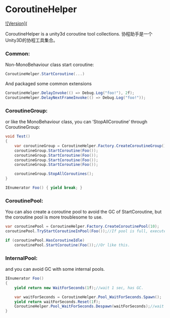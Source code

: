# CoroutineHelper

[![Version](](https://codecov.io/gh/ninject/Ninject)

CoroutineHelper is a unity3d coroutine tool collections.
协程助手是一个Unity3D的协程工具集合。


### Common:
Non-MonoBehaviour class start coroutine:
```C#
CoroutineHelper.StartCoroutine(...)
```

And packaged some common extensions
```C#
CoroutineHelper.DelayInvoke(() => Debug.Log("foo!"), 2f);
CoroutineHelper.DelayNextFrameInvoke(() => Debug.Log("foo!"));
```

### CoroutineGroup:
or like the MonoBehaviour class, you can ‘StopAllCoroutine’ through CoroutineGroup:
```C#
void Test()
{
    var coroutineGroup = CoroutineHelper.Factory.CreateCoroutineGroup();
    coroutineGroup.StartCoroutine(Foo());
    coroutineGroup.StartCoroutine(Foo());
    coroutineGroup.StartCoroutine(Foo());
    coroutineGroup.StartCoroutine(Foo());

    coroutineGroup.StopAllCoroutines();
}

IEnumerator Foo() { yield break; }
```

### CoroutinePool:
You can also create a coroutine pool to avoid the GC of StartCoroutine,
but the coroutine pool is more troublesome to use.

```C#
var coroutinePool = CoroutineHelper.Factory.CreateCoroutinePool(10);
coroutinePool.TryStartCoroutineInPool(Foo());//If pool is full, execute it immediately with StartCoroutine.

if (coroutinePool.HasCoroutineIdle)
    coroutinePool.StartCoroutine(Foo());//Or like this.
```

### InternalPool:
and you can avoid GC with some internal pools.

```C#
IEnumerator Foo()
{
    yield return new WaitForSeconds(1f);//wait 1 sec, has GC.

    var waitForSeconds = CoroutineHelper.Pool_WaitForSeconds.Spawn();
    yield return waitForSeconds.Reset(1f);
    CoroutineHelper.Pool_WaitForSeconds.Despawn(waitForSeconds);//wait 1 sec with CoroutineHelper, no GC.
}
```
